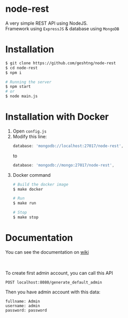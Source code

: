 # node-rest
A very simple REST API using NodeJS.<br>
Framework using `ExpressJS` & database using `MongoDB`

# Installation
```bash
$ git clone https://github.com/geshtng/node-rest
$ cd node-rest
$ npm i

# Running the server
$ npm start
# or
$ node main.js
```

# Installation with Docker
1. Open `config.js`
2. Modify this line:
    ```javascript
    database: 'mongodb://localhost:27017/node-rest',
    ```
    to
    ```javascript
    database: 'mongodb://mongo:27017/node-rest',
    ```
3. Docker command
    ```bash
    # Build the docker image
    $ make docker
    
    # Run
    $ make run
    
    # Stop
    $ make stop
    ```

# Documentation
You can see the documentation on [wiki]

   [wiki]: <https://github.com/geshtng/node-rest/wiki>
<br><br>
To create first admin account, you can call this API
```HTTP
POST localhost:8080/generate_default_admin
```
Then you have admin account with this data:
```
fullname: Admin
username: admin
password: password
```